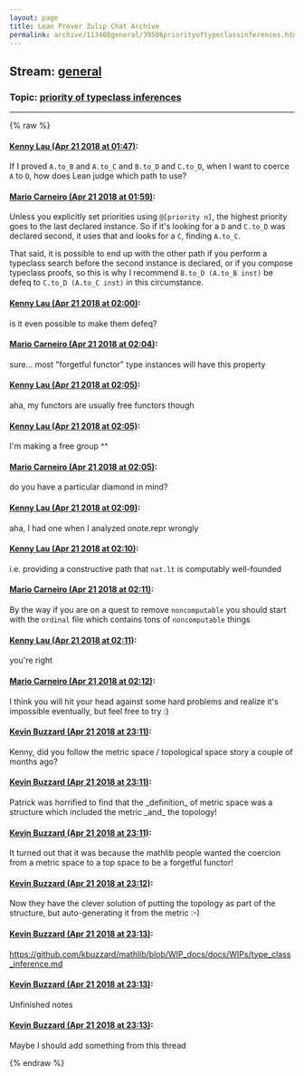 ```yaml
---
layout: page
title: Lean Prover Zulip Chat Archive 
permalink: archive/113488general/39506priorityoftypeclassinferences.html
---
```


## Stream: [general](index.html)
### Topic: [priority of typeclass inferences](39506priorityoftypeclassinferences.html)

---


{% raw %}
#### [ Kenny Lau (Apr 21 2018 at 01:47)](https://leanprover.zulipchat.com/#narrow/stream/113488-general/topic/priority%20of%20typeclass%20inferences/near/125473385):
<p>If I proved <code>A.to_B</code> and <code>A.to_C</code> and <code>B.to_D</code> and <code>C.to_D</code>, when I want to coerce <code>A</code> to <code>D</code>, how does Lean judge which path to use?</p>

#### [ Mario Carneiro (Apr 21 2018 at 01:59)](https://leanprover.zulipchat.com/#narrow/stream/113488-general/topic/priority%20of%20typeclass%20inferences/near/125473768):
<p>Unless you explicitly set priorities using <code>@[priority n]</code>, the highest priority goes to the last declared instance. So if it's looking for a <code>D</code> and <code>C.to_D</code> was declared second, it uses that and looks for a <code>C</code>, finding <code>A.to_C</code>.</p>
<p>That said, it is possible to end up with the other path if you perform a typeclass search before the second instance is declared, or if you compose typeclass proofs, so this is why I recommend <code>B.to_D (A.to_B inst)</code> be defeq to <code>C.to_D (A.to_C inst)</code> in this circumstance.</p>

#### [ Kenny Lau (Apr 21 2018 at 02:00)](https://leanprover.zulipchat.com/#narrow/stream/113488-general/topic/priority%20of%20typeclass%20inferences/near/125473817):
<p>is it even possible to make them defeq?</p>

#### [ Mario Carneiro (Apr 21 2018 at 02:04)](https://leanprover.zulipchat.com/#narrow/stream/113488-general/topic/priority%20of%20typeclass%20inferences/near/125473893):
<p>sure... most "forgetful functor" type instances will have this property</p>

#### [ Kenny Lau (Apr 21 2018 at 02:05)](https://leanprover.zulipchat.com/#narrow/stream/113488-general/topic/priority%20of%20typeclass%20inferences/near/125473944):
<p>aha, my functors are usually free functors though</p>

#### [ Kenny Lau (Apr 21 2018 at 02:05)](https://leanprover.zulipchat.com/#narrow/stream/113488-general/topic/priority%20of%20typeclass%20inferences/near/125473946):
<p>I'm making a free group ^^</p>

#### [ Mario Carneiro (Apr 21 2018 at 02:05)](https://leanprover.zulipchat.com/#narrow/stream/113488-general/topic/priority%20of%20typeclass%20inferences/near/125473949):
<p>do you have a particular diamond in mind?</p>

#### [ Kenny Lau (Apr 21 2018 at 02:09)](https://leanprover.zulipchat.com/#narrow/stream/113488-general/topic/priority%20of%20typeclass%20inferences/near/125474065):
<p>aha, I had one when I analyzed onote.repr wrongly</p>

#### [ Kenny Lau (Apr 21 2018 at 02:10)](https://leanprover.zulipchat.com/#narrow/stream/113488-general/topic/priority%20of%20typeclass%20inferences/near/125474112):
<p>i.e. providing a constructive path that <code>nat.lt</code> is computably well-founded</p>

#### [ Mario Carneiro (Apr 21 2018 at 02:11)](https://leanprover.zulipchat.com/#narrow/stream/113488-general/topic/priority%20of%20typeclass%20inferences/near/125474123):
<p>By the way if you are on a quest to remove <code>noncomputable</code> you should start with the <code>ordinal</code> file which contains tons of <code>noncomputable</code> things</p>

#### [ Kenny Lau (Apr 21 2018 at 02:11)](https://leanprover.zulipchat.com/#narrow/stream/113488-general/topic/priority%20of%20typeclass%20inferences/near/125474124):
<p>you're right</p>

#### [ Mario Carneiro (Apr 21 2018 at 02:12)](https://leanprover.zulipchat.com/#narrow/stream/113488-general/topic/priority%20of%20typeclass%20inferences/near/125474170):
<p>I think you will hit your head against some hard problems and realize it's impossible eventually, but feel free to try :)</p>

#### [ Kevin Buzzard (Apr 21 2018 at 23:11)](https://leanprover.zulipchat.com/#narrow/stream/113488-general/topic/priority%20of%20typeclass%20inferences/near/125505702):
<p>Kenny, did you follow the metric space / topological space story a couple of months ago?</p>

#### [ Kevin Buzzard (Apr 21 2018 at 23:11)](https://leanprover.zulipchat.com/#narrow/stream/113488-general/topic/priority%20of%20typeclass%20inferences/near/125505705):
<p>Patrick was horrified to find that the _definition_ of metric space was a structure which included the metric _and_ the topology!</p>

#### [ Kevin Buzzard (Apr 21 2018 at 23:11)](https://leanprover.zulipchat.com/#narrow/stream/113488-general/topic/priority%20of%20typeclass%20inferences/near/125505713):
<p>It turned out that it was because the mathlib people wanted the coercion from a metric space to a top space to be a forgetful functor!</p>

#### [ Kevin Buzzard (Apr 21 2018 at 23:12)](https://leanprover.zulipchat.com/#narrow/stream/113488-general/topic/priority%20of%20typeclass%20inferences/near/125505759):
<p>Now they have the clever solution of putting the topology as part of the structure, but auto-generating it from the metric :-)</p>

#### [ Kevin Buzzard (Apr 21 2018 at 23:13)](https://leanprover.zulipchat.com/#narrow/stream/113488-general/topic/priority%20of%20typeclass%20inferences/near/125505767):
<p><a href="https://github.com/kbuzzard/mathlib/blob/WIP_docs/docs/WIPs/type_class_inference.md" target="_blank" title="https://github.com/kbuzzard/mathlib/blob/WIP_docs/docs/WIPs/type_class_inference.md">https://github.com/kbuzzard/mathlib/blob/WIP_docs/docs/WIPs/type_class_inference.md</a></p>

#### [ Kevin Buzzard (Apr 21 2018 at 23:13)](https://leanprover.zulipchat.com/#narrow/stream/113488-general/topic/priority%20of%20typeclass%20inferences/near/125505768):
<p>Unfinished notes</p>

#### [ Kevin Buzzard (Apr 21 2018 at 23:13)](https://leanprover.zulipchat.com/#narrow/stream/113488-general/topic/priority%20of%20typeclass%20inferences/near/125505770):
<p>Maybe I should add something from this thread</p>


{% endraw %}
